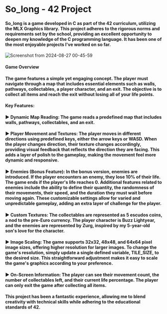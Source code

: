 # So_long - 42 Project

#### So_long is a game developed in C as part of the 42 curriculum, utilizing the MLX Graphics library. This project adheres to the rigorous norms and requirements set by the school, providing an excellent opportunity to deepen my knowledge of the C programming language. It has been one of the most enjoyable projects I've worked on so far.

![Screenshot from 2024-08-27 00-45-59](https://github.com/user-attachments/assets/87cffe26-f7c4-4824-907e-5723c4d4fb73)

#### Game Overview

#### The game features a simple yet engaging concept. The player must navigate through a map that includes essential elements such as walls, pathways, collectables, a player character, and an exit. The objective is to collect all items and reach the exit without losing all of your life points.
#### Key Features:

#### ▶️ Dynamic Map Reading: The game reads a predefined map that includes walls, pathways, collectables, and an exit.
#### ▶️ Player Movement and Textures: The player moves in different directions using predefined keys, either the arrow keys or WASD. When the player changes direction, their texture changes accordingly, providing visual feedback that reflects the direction they are facing. This adds a layer of polish to the gameplay, making the movement feel more dynamic and responsive.
#### ▶️ Enemies (Bonus Feature): In the bonus version, enemies are introduced. If the player encounters an enemy, they lose 10% of their life. The game ends if the player's life reaches 0. Additional features related to enemies include the ability to define their quantity, the randomness of their movements, their speed, and the duration they must wait before moving again. These customizable settings allow for varied and unpredictable gameplay, adding an extra layer of challenge for the player.
#### ▶️ Custom Textures: The collectables are represented as 5 escudos coins, a nod to the pre-Euro currency. The player character is Buzz Lightyear, and the enemies are represented by Zurg, inspired by my 5-year-old son's love for the character.
#### ▶️ Image Scaling: The game supports 32x32, 48x48, and 64x64 pixel image sizes, offering higher resolution for larger images. To change the game's resolution, simply update a single defined variable, TILE_SIZE, to the desired size. This straightforward adjustment makes it easy to scale the game's graphics according to your preference.
#### ▶️ On-Screen Information: The player can see their movement count, the number of collectables left, and their current life percentage. The player can only exit the game after collecting all items.

#### This project has been a fantastic experience, allowing me to blend creativity with technical skills while adhering to the educational standards of 42.
